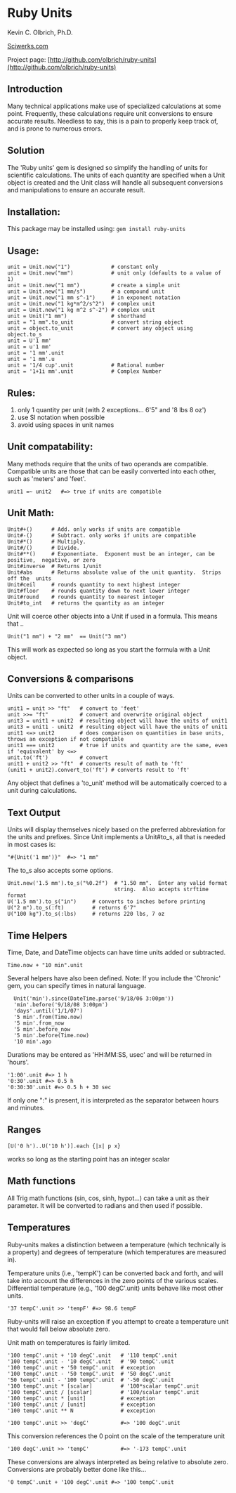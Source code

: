 # Ruby Units

Kevin C. Olbrich, Ph.D. 

[Sciwerks.com](http://www.sciwerks.com)

Project page: [http://github.com/olbrich/ruby-units](http://github.com/olbrich/ruby-units)

## Introduction
Many technical applications make use of specialized calculations at some point.  Frequently, these calculations require unit conversions to ensure accurate results.  Needless to say, this is a pain to properly keep track of, and is prone to numerous errors.
  
## Solution
The 'Ruby units' gem is designed so simplify the handling of units for scientific calculations. The units of each quantity are specified when a Unit object is created and the Unit class will handle all subsequent conversions and manipulations to ensure an accurate result.
  
## Installation:
This package may be installed using:  `gem install ruby-units`
  
## Usage:
    unit = Unit.new("1")             # constant only
    unit = Unit.new("mm")            # unit only (defaults to a value of 1)
    unit = Unit.new("1 mm")          # create a simple unit
    unit = Unit.new("1 mm/s")        # a compound unit
    unit = Unit.new("1 mm s^-1")     # in exponent notation
    unit = Unit.new("1 kg*m^2/s^2")  # complex unit
    unit = Unit.new("1 kg m^2 s^-2") # complex unit
    unit = Unit("1 mm")              # shorthand
    unit = "1 mm".to_unit            # convert string object
    unit = object.to_unit            # convert any object using object.to_s
    unit = U'1 mm'
    unit = u'1 mm'
    unit = '1 mm'.unit
    unit = '1 mm'.u
    unit = '1/4 cup'.unit            # Rational number 
    unit = '1+1i mm'.unit            # Complex Number

## Rules:
1. only 1 quantity per unit (with 2 exceptions... 6'5" and '8 lbs 8 oz')
2. use SI notation when possible
3. avoid using spaces in unit names

## Unit compatability:
Many methods require that the units of two operands are compatible.  Compatible units are those that can be easily converted into each other, such as 'meters' and 'feet'.

    unit1 =~ unit2   #=> true if units are compatible

## Unit Math:
    Unit#+()      # Add. only works if units are compatible
    Unit#-()      # Subtract. only works if units are compatible
    Unit#*()      # Multiply.  
    Unit#/()      # Divide.
    Unit#**()     # Exponentiate.  Exponent must be an integer, can be positive,  negative, or zero                        
    Unit#inverse  # Returns 1/unit
    Unit#abs      # Returns absolute value of the unit quantity.  Strips off the  units
    Unit#ceil     # rounds quantity to next highest integer
    Unit#floor    # rounds quantity down to next lower integer
    Unit#round    # rounds quantity to nearest integer
    Unit#to_int   # returns the quantity as an integer
 
Unit will coerce other objects into a Unit if used in a formula.  This means that ..
 
    Unit("1 mm") + "2 mm"  == Unit("3 mm")
 
This will work as expected so long as you start the formula with a Unit object. 

## Conversions & comparisons
Units can be converted to other units in a couple of ways.

    unit1 = unit >> "ft"   # convert to 'feet'
    unit >>= "ft"          # convert and overwrite original object
    unit3 = unit1 + unit2  # resulting object will have the units of unit1
    unit3 = unit1 - unit2  # resulting object will have the units of unit1
    unit1 <=> unit2        # does comparison on quantities in base units, throws an exception if not compatible
    unit1 === unit2        # true if units and quantity are the same, even if 'equivalent' by <=>
    unit.to('ft')          # convert
    unit1 + unit2 >> "ft"  # converts result of math to 'ft'
    (unit1 + unit2).convert_to('ft') # converts result to 'ft'
 
Any object that defines a 'to_unit' method will be automatically coerced to a unit during calculations.
 
## Text Output
Units will display themselves nicely based on the preferred abbreviation for the units and prefixes.
Since Unit implements a Unit#to_s, all that is needed in most cases is:
    
    "#{Unit('1 mm')}"  #=> "1 mm"
 
The to_s also accepts some options.

    Unit.new('1.5 mm').to_s("%0.2f")  # "1.50 mm".  Enter any valid format
                                      string.  Also accepts strftime format
    U('1.5 mm').to_s("in")     # converts to inches before printing
    U("2 m").to_s(:ft)         # returns 6'7"
    U("100 kg").to_s(:lbs)     # returns 220 lbs, 7 oz
 
 
## Time Helpers
Time, Date, and DateTime objects can have time units added or subtracted.

    Time.now + "10 min".unit 

Several helpers have also been defined.
Note: If you include the 'Chronic' gem, you can specify times in natural
      language.

      Unit('min').since(DateTime.parse('9/18/06 3:00pm'))
      'min'.before('9/18/08 3:00pm')
      'days'.until('1/1/07')
      '5 min'.from(Time.now)
      '5 min'.from_now
      '5 min'.before_now
      '5 min'.before(Time.now)
      '10 min'.ago

Durations may be entered as 'HH:MM:SS, usec' and will be returned in 'hours'.

    '1:00'.unit #=> 1 h
    '0:30'.unit #=> 0.5 h
    '0:30:30'.unit #=> 0.5 h + 30 sec

If only one ":" is present, it is interpreted as the separator between hours and minutes.

## Ranges
    [U('0 h')..U('10 h')].each {|x| p x}
works so long as the starting point has an integer scalar

## Math functions
All Trig math functions (sin, cos, sinh, hypot...) can take a unit as their parameter.  It will be converted to radians and then used if possible.

## Temperatures
Ruby-units makes a distinction between a temperature (which technically is a property) and degrees of temperature (which temperatures are measured in).

Temperature units (i.e., 'tempK') can be converted back and forth, and will take into account the differences in the zero points of the various scales. Differential temperature (e.g., '100 degC'.unit) units behave like most other units.

    '37 tempC'.unit >> 'tempF' #=> 98.6 tempF

Ruby-units will raise an exception if you attempt to create a temperature unit that would fall below absolute zero.

Unit math on temperatures is fairly limited.  

    '100 tempC'.unit + '10 degC'.unit   # '110 tempC'.unit
    '100 tempC'.unit - '10 degC'.unit   # '90 tempC'.unit
    '100 tempC'.unit + '50 tempC'.unit  # exception  
    '100 tempC'.unit - '50 tempC'.unit  # '50 degC'.unit
    '50 tempC'.unit - '100 tempC'.unit  # '-50 degC'.unit
    '100 tempC'.unit * [scalar]         # '100*scalar tempC'.unit
    '100 tempC'.unit / [scalar]         # '100/scalar tempC'.unit
    '100 tempC'.unit * [unit]           # exception
    '100 tempC'.unit / [unit]           # exception
    '100 tempC'.unit ** N               # exception

    '100 tempC'.unit >> 'degC'          #=> '100 degC'.unit   
This conversion references the 0 point on the scale of the temperature unit 

    '100 degC'.unit >> 'tempC'          #=> '-173 tempC'.unit
These conversions are always interpreted as being relative to absolute zero.
Conversions are probably better done like this...
    
    '0 tempC'.unit + '100 degC'.unit #=> '100 tempC'.unit

